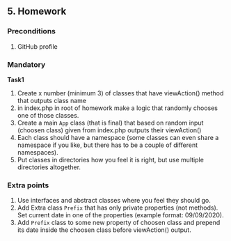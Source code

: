## 5. Homework

### Preconditions
1. GitHub profile

### Mandatory 
__Task1__
1. Create x number (minimum 3) of classes that have viewAction() method that outputs class name
2. in index.php in root of homework make a logic that randomly chooses one of those classes.
3. Create a main `App` class (that is final) that based on random input (choosen class) given from index.php outputs their viewAction()
4. Each class should have a namespace (some classes can even share a namespace if you like, but there has to be a couple of different namespaces).
5. Put classes in directories how you feel it is right, but use multiple directories altogether.

### Extra points
1. Use interfaces and abstract classes where you feel they should go.
2. Add Extra class `Prefix` that has only private properties (not methods). Set current date in one of the properties (example format: 09/09/2020).
3. Add `Prefix` class to some new property of choosen class and prepend its date inside the choosen class before viewAction() output.
